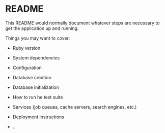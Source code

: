 # README

This README would normally document whatever steps are necessary to get the
application up and running.

Things you may want to cover:

* Ruby version

* System dependencies

* Configuration

* Database creation

* Database initialization

* How to run he test suite

* Services (job queues, cache servers, search engines, etc.)

* Deployment instructions

* ...
